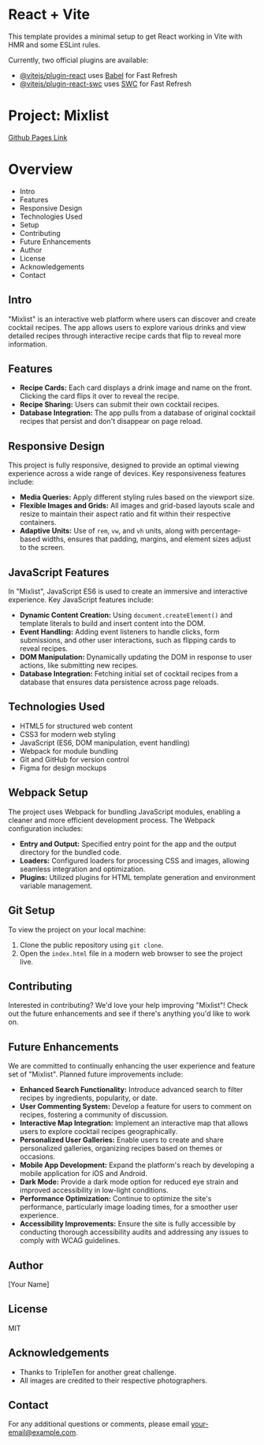 # React + Vite

This template provides a minimal setup to get React working in Vite with HMR and some ESLint rules.

Currently, two official plugins are available:

- [@vitejs/plugin-react](https://github.com/vitejs/vite-plugin-react/blob/main/packages/plugin-react/README.md) uses [Babel](https://babeljs.io/) for Fast Refresh
- [@vitejs/plugin-react-swc](https://github.com/vitejs/vite-plugin-react-swc) uses [SWC](https://swc.rs/) for Fast Refresh

# Project: Mixlist

[Github Pages Link](https://yourgithubusername.github.io/mixlist/)

# Overview

- Intro
- Features
- Responsive Design
- Technologies Used
- Setup
- Contributing
- Future Enhancements
- Author
- License
- Acknowledgements
- Contact

## Intro

"Mixlist" is an interactive web platform where users can discover and create cocktail recipes. The app allows users to explore various drinks and view detailed recipes through interactive recipe cards that flip to reveal more information.

## Features

- **Recipe Cards:** Each card displays a drink image and name on the front. Clicking the card flips it over to reveal the recipe.
- **Recipe Sharing:** Users can submit their own cocktail recipes.
- **Database Integration:** The app pulls from a database of original cocktail recipes that persist and don't disappear on page reload.

## Responsive Design

This project is fully responsive, designed to provide an optimal viewing experience across a wide range of devices. Key responsiveness features include:

- **Media Queries:** Apply different styling rules based on the viewport size.
- **Flexible Images and Grids:** All images and grid-based layouts scale and resize to maintain their aspect ratio and fit within their respective containers.
- **Adaptive Units:** Use of `rem`, `vw`, and `vh` units, along with percentage-based widths, ensures that padding, margins, and element sizes adjust to the screen.

## JavaScript Features

In "Mixlist", JavaScript ES6 is used to create an immersive and interactive experience. Key JavaScript features include:

- **Dynamic Content Creation:** Using `document.createElement()` and template literals to build and insert content into the DOM.
- **Event Handling:** Adding event listeners to handle clicks, form submissions, and other user interactions, such as flipping cards to reveal recipes.
- **DOM Manipulation:** Dynamically updating the DOM in response to user actions, like submitting new recipes.
- **Database Integration:** Fetching initial set of cocktail recipes from a database that ensures data persistence across page reloads.

## Technologies Used

- HTML5 for structured web content
- CSS3 for modern web styling
- JavaScript (ES6, DOM manipulation, event handling)
- Webpack for module bundling
- Git and GitHub for version control
- Figma for design mockups

## Webpack Setup

The project uses Webpack for bundling JavaScript modules, enabling a cleaner and more efficient development process. The Webpack configuration includes:

- **Entry and Output:** Specified entry point for the app and the output directory for the bundled code.
- **Loaders:** Configured loaders for processing CSS and images, allowing seamless integration and optimization.
- **Plugins:** Utilized plugins for HTML template generation and environment variable management.

## Git Setup

To view the project on your local machine:

1. Clone the public repository using `git clone`.
2. Open the `index.html` file in a modern web browser to see the project live.

## Contributing

Interested in contributing? We'd love your help improving "Mixlist"! Check out the future enhancements and see if there's anything you'd like to work on.

## Future Enhancements

We are committed to continually enhancing the user experience and feature set of "Mixlist". Planned future improvements include:

- **Enhanced Search Functionality:** Introduce advanced search to filter recipes by ingredients, popularity, or date.
- **User Commenting System:** Develop a feature for users to comment on recipes, fostering a community of discussion.
- **Interactive Map Integration:** Implement an interactive map that allows users to explore cocktail recipes geographically.
- **Personalized User Galleries:** Enable users to create and share personalized galleries, organizing recipes based on themes or occasions.
- **Mobile App Development:** Expand the platform's reach by developing a mobile application for iOS and Android.
- **Dark Mode:** Provide a dark mode option for reduced eye strain and improved accessibility in low-light conditions.
- **Performance Optimization:** Continue to optimize the site's performance, particularly image loading times, for a smoother user experience.
- **Accessibility Improvements:** Ensure the site is fully accessible by conducting thorough accessibility audits and addressing any issues to comply with WCAG guidelines.

## Author

[Your Name]

## License

MIT

## Acknowledgements

- Thanks to TripleTen for another great challenge.
- All images are credited to their respective photographers.

## Contact

For any additional questions or comments, please email [your-email@example.com](mailto:your-email@example.com).
